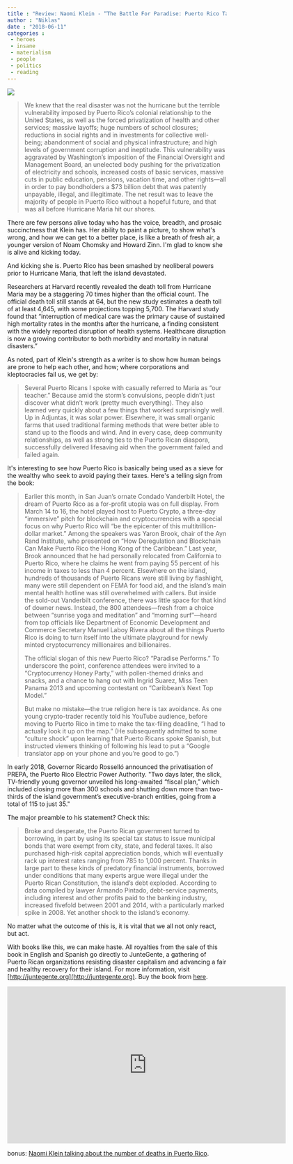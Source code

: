 ```yaml
---
title : "Review: Naomi Klein - “The Battle For Paradise: Puerto Rico Takes on the Disaster Capitalists”"
author : "Niklas"
date : "2018-06-11"
categories : 
 - heroes
 - insane
 - materialism
 - people
 - politics
 - reading
---
```


[![](https://niklasblog.com/wp-content/9781608463572-f_large-8835310f4b44167e2515d91e079d4758.jpg20180330-234-y2t5iy.jpg)](https://niklasblog.com/wp-content/9781608463572-f_large-8835310f4b44167e2515d91e079d4758.jpg20180330-234-y2t5iy.jpg)

> We knew that the real disaster was not the hurricane but the terrible vulnerability imposed by Puerto Rico’s colonial relationship to the United States, as well as the forced privatization of health and other services; massive layoffs; huge numbers of school closures; reductions in social rights and in investments for collective well-being; abandonment of social and physical infrastructure; and high levels of government corruption and ineptitude. This vulnerability was aggravated by Washington’s imposition of the Financial Oversight and Management Board, an unelected body pushing for the privatization of electricity and schools, increased costs of basic services, massive cuts in public education, pensions, vacation time, and other rights—all in order to pay bondholders a $73 billion debt that was patently unpayable, illegal, and illegitimate. The net result was to leave the majority of people in Puerto Rico without a hopeful future, and that was all before Hurricane Maria hit our shores.

There are few persons alive today who has the voice, breadth, and prosaic succinctness that Klein has. Her ability to paint a picture, to show what's wrong, and how we can get to a better place, is like a breath of fresh air, a younger version of Noam Chomsky and Howard Zinn. I'm glad to know she is alive and kicking today.

And kicking she is. Puerto Rico has been smashed by neoliberal powers prior to Hurricane Maria, that left the island devastated.

Researchers at Harvard recently revealed the death toll from Hurricane Maria may be a staggering 70 times higher than the official count. The official death toll still stands at 64, but the new study estimates a death toll of at least 4,645, with some projections topping 5,700. The Harvard study found that “interruption of medical care was the primary cause of sustained high mortality rates in the months after the hurricane, a finding consistent with the widely reported disruption of health systems. Healthcare disruption is now a growing contributor to both morbidity and mortality in natural disasters.”

As noted, part of Klein's strength as a writer is to show how human beings are prone to help each other, and how; where corporations and kleptocracies fail us, we get by:

> Several Puerto Ricans I spoke with casually referred to Maria as “our teacher.” Because amid the storm’s convulsions, people didn’t just discover what didn’t work (pretty much everything). They also learned very quickly about a few things that worked surprisingly well. Up in Adjuntas, it was solar power. Elsewhere, it was small organic farms that used traditional farming methods that were better able to stand up to the floods and wind. And in every case, deep community relationships, as well as strong ties to the Puerto Rican diaspora, successfully delivered lifesaving aid when the government failed and failed again.

It's interesting to see how Puerto Rico is basically being used as a sieve for the wealthy who seek to avoid paying their taxes. Here's a telling sign from the book:

> Earlier this month, in San Juan’s ornate Condado Vanderbilt Hotel, the dream of Puerto Rico as a for-profit utopia was on full display. From March 14 to 16, the hotel played host to Puerto Crypto, a three-day “immersive” pitch for blockchain and cryptocurrencies with a special focus on why Puerto Rico will “be the epicenter of this multitrillion-dollar market.” Among the speakers was Yaron Brook, chair of the Ayn Rand Institute, who presented on “How Deregulation and Blockchain Can Make Puerto Rico the Hong Kong of the Caribbean.” Last year, Brook announced that he had personally relocated from California to Puerto Rico, where he claims he went from paying 55 percent of his income in taxes to less than 4 percent. Elsewhere on the island, hundreds of thousands of Puerto Ricans were still living by flashlight, many were still dependent on FEMA for food aid, and the island’s main mental health hotline was still overwhelmed with callers. But inside the sold-out Vanderbilt conference, there was little space for that kind of downer news. Instead, the 800 attendees—fresh from a choice between “sunrise yoga and meditation” and “morning surf”—heard from top officials like Department of Economic Development and Commerce Secretary Manuel Laboy Rivera about all the things Puerto Rico is doing to turn itself into the ultimate playground for newly minted cryptocurrency millionaires and billionaires.
> 
> The official slogan of this new Puerto Rico? “Paradise Performs.” To underscore the point, conference attendees were invited to a “Cryptocurrency Honey Party,” with pollen-themed drinks and snacks, and a chance to hang out with Ingrid Suarez, Miss Teen Panama 2013 and upcoming contestant on “Caribbean’s Next Top Model.”
> 
> But make no mistake—the true religion here is tax avoidance. As one young crypto-trader recently told his YouTube audience, before moving to Puerto Rico in time to make the tax-filing deadline, “I had to actually look it up on the map.” (He subsequently admitted to some “culture shock” upon learning that Puerto Ricans spoke Spanish, but instructed viewers thinking of following his lead to put a “Google translator app on your phone and you’re good to go.”)

In early 2018, Governor Ricardo Rosselló announced the privatisation of PREPA, the Puerto Rico Electric Power Authority. "Two days later, the slick, TV-friendly young governor unveiled his long-awaited “fiscal plan,” which included closing more than 300 schools and shutting down more than two-thirds of the island government’s executive-branch entities, going from a total of 115 to just 35."

The major preamble to his statement? Check this:

> Broke and desperate, the Puerto Rican government turned to borrowing, in part by using its special tax status to issue municipal bonds that were exempt from city, state, and federal taxes. It also purchased high-risk capital appreciation bonds, which will eventually rack up interest rates ranging from 785 to 1,000 percent. Thanks in large part to these kinds of predatory financial instruments, borrowed under conditions that many experts argue were illegal under the Puerto Rican Constitution, the island’s debt exploded. According to data compiled by lawyer Armando Pintado, debt-service payments, including interest and other profits paid to the banking industry, increased fivefold between 2001 and 2014, with a particularly marked spike in 2008. Yet another shock to the island’s economy.

No matter what the outcome of this is, it is vital that we all not only react, but act.

With books like this, we can make haste. All royalties from the sale of this book in English and Spanish go directly to JunteGente, a gathering of Puerto Rican organizations resisting disaster capitalism and advancing a fair and healthy recovery for their island. For more information, visit [http://juntegente.org](http://juntegente.org). Buy the book from [here](https://www.haymarketbooks.org/books/1235-the-battle-for-paradise).

<iframe id="ls_embed_1528699635" src="https://livestream.com/accounts/501730/events/8236644/player?width=640&amp;height=360&amp;enableInfoAndActivity=true&amp;autoPlay=true&amp;mute=false" width="640" height="360" frameborder="0" scrolling="no" allowfullscreen></iframe>

bonus: [Naomi Klein talking about the number of deaths in Puerto Rico](https://www.democracynow.org/2018/6/6/naomi_klein_4_645_deaths_in).
